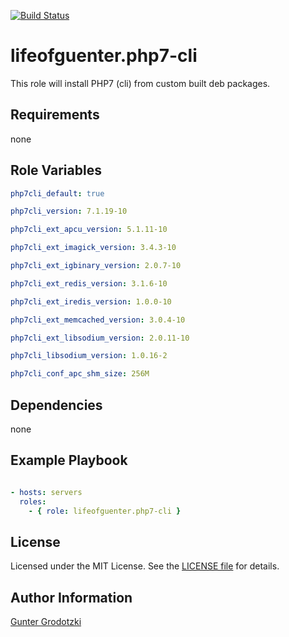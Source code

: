 [![Build Status](https://travis-ci.org/lifeofguenter/ansible-role-php7-cli.svg?branch=master)](https://travis-ci.org/lifeofguenter/ansible-role-php7-cli)

# lifeofguenter.php7-cli

This role will install PHP7 (cli) from custom built deb packages.

## Requirements

none

## Role Variables

```yaml
php7cli_default: true

php7cli_version: 7.1.19-10

php7cli_ext_apcu_version: 5.1.11-10

php7cli_ext_imagick_version: 3.4.3-10

php7cli_ext_igbinary_version: 2.0.7-10

php7cli_ext_redis_version: 3.1.6-10

php7cli_ext_iredis_version: 1.0.0-10

php7cli_ext_memcached_version: 3.0.4-10

php7cli_ext_libsodium_version: 2.0.11-10

php7cli_libsodium_version: 1.0.16-2

php7cli_conf_apc_shm_size: 256M
```

## Dependencies

none

## Example Playbook

```yaml

- hosts: servers
  roles:
    - { role: lifeofguenter.php7-cli }
```

## License

Licensed under the MIT License. See the [LICENSE file](LICENSE) for details.

## Author Information

[Gunter Grodotzki](https://lifeofguenter.de)
